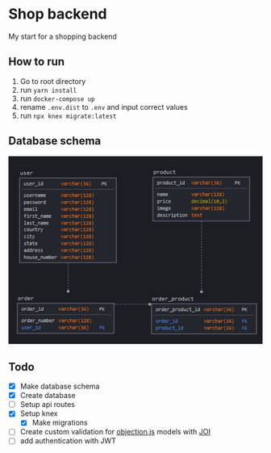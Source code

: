 # Shop backend

My start for a shopping backend

## How to run
1. Go to root directory 
2. run ```yarn install```
3. run ```docker-compose up```
4. rename ```.env.dist``` to ```.env``` and input correct values
5. run ```npx knex migrate:latest```

## Database schema
![Database schema](dbschema.png)

## Todo

* [x] Make database schema
* [x] Create database
* [ ] Setup api routes
* [x] Setup knex
  * [x] Make migrations
* [ ] Create custom validation for [objection.js](https://vincit.github.io/objection.js/) models with [JOI](https://github.com/sideway/joi)
* [ ] add authentication with JWT